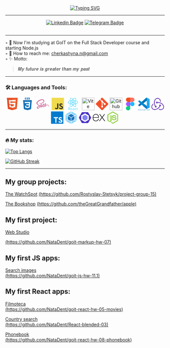 <div id="header" align="center">
<a href="https://git.io/typing-svg"><img src="https://readme-typing-svg.demolab.com?font=Dancing+Script&size=28&duration=3000&pause=1000&color=8520B3&center=true&vCenter=true&multiline=true&random=false&width=500&height=120&lines=Hi!+I'm+Nataliia+Cherkashyna%2C+;beginner+full+stack+web+developer+from+Ukraine.;I+welcome+you+to+my+git+hub!" alt="Typing SVG" /></a>

</div>

---

<div id="badges" align="center">
<a href="https://www.linkedin.com/in/nataliia-cherkashyna-webdev"><img src="https://img.shields.io/badge/LinkedIn-blue?style=plastic&logo=linkedin&logoColor=white" alt="Linkedin Badge"/></a>
 <a href="https://t.me/n_cherkashyna"><img src="https://img.shields.io/badge/Telegram-deepskyblue?style=plastic&logo=telegram&logoColor=white" alt="Telegram Badge"/></a>
</div>
<div align="center"><img src="https://komarev.com/ghpvc/?username=NataDent&style=plastic&color=blueviolet" alt=""/></div>

---

◦ 🧠 Now I'm studying at GoIT on the Full Stack Developer course and starting Node.js  
◦ 📧 How to reach me: [cherkashyna.n@gmail.com]()  
◦ ✨ Motto:

> 𝑴𝒚 𝒇𝒖𝒕𝒖𝒓𝒆 𝒊𝒔 𝒈𝒓𝒆𝒂𝒕𝒆𝒓 𝒕𝒉𝒂𝒏 𝒎𝒚 𝒑𝒂𝒔𝒕

---

### :hammer_and_wrench: Languages and Tools:

<div align="center">
  <img src="https://github.com/devicons/devicon/blob/master/icons/html5/html5-original.svg" title="HTML5" alt="HTML" width="40" height="40"/>&nbsp;
  <img src="https://github.com/devicons/devicon/blob/master/icons/css3/css3-plain-wordmark.svg"  title="CSS3" alt="CSS" width="40" height="40"/>&nbsp;
  <img src="https://github.com/devicons/devicon/blob/master/icons/sass/sass-original.svg"  title="SASS" alt="SASS" width="40" height="40"/>&nbsp;
  <img src="https://github.com/devicons/devicon/blob/master/icons/javascript/javascript-original.svg" title="JavaScript" alt="JavaScript" width="40" height="40"/>&nbsp;
  <img src="https://github.com/devicons/devicon/blob/master/icons/react/react-original-wordmark.svg" title="React" alt="React" width="40" height="40"/>&nbsp;
  <img src="https://www.svgrepo.com/show/374167/vite.svg" title="Vite" **alt="Vite" width="40" height="40"/>
  <img src="https://github.com/devicons/devicon/blob/master/icons/git/git-original.svg" title="Git" **alt="Git" width="40" height="40"/>
  <img src="https://www.svgrepo.com/show/331724/github-code-source.svg" title="Github" **alt="Github" width="40" height="40"/>
  <img src="https://github.com/devicons/devicon/blob/master/icons/figma/figma-original.svg" title="Figma" **alt="Figma" width="40" height="40"/>
  <img src="https://github.com/devicons/devicon/blob/master/icons/vscode/vscode-original-wordmark.svg" title="VSCode" **alt="VSCode" width="40" height="40"/>
  <img src="https://github.com/devicons/devicon/blob/master/icons/redux/redux-original.svg" title="Redux" **alt="Redux" width="40" height="40"/>
  <img src="https://github.com/devicons/devicon/blob/master/icons/typescript/typescript-original.svg" title="Typescript" **alt="Typescript" width="40" height="40"/>
  <img src="https://github.com/devicons/devicon/blob/master/icons/webpack/webpack-original.svg" title="Webpack" **alt="Webpack" width="40" height="40"/>
 <img src="https://github.com/devicons/devicon/blob/master/icons/eslint/eslint-original.svg" title="ESLint" **alt="eslint" width="40" height="40"/>
  <img src="https://github.com/devicons/devicon/blob/master/icons/express/express-original.svg" title="Express" **alt="express" width="40" height="40"/>
<img src="https://github.com/devicons/devicon/blob/master/icons/nodejs/nodejs-original.svg" title="Node" **alt="node" width="40" height="40"/>
</div>

---

### :fire: My stats:

[![Top Langs](https://github-readme-stats.vercel.app/api/top-langs/?username=NataDent&layout=compact&theme=vision-friendly-dark)](https://github.com/NataDent/github-readme-stats)

[![GitHub Streak](http://github-readme-streak-stats.herokuapp.com?user=NataDent&theme=transparent&background=000000)](https://git.io/streak-stats)

---

## My group projects:

[The WatchSpot](https://rostyslav-stetsyk.github.io/project-group-15/)
[(https://github.com/Rostyslav-Stetsyk/project-group-15)](../blob/master/LICENSE)

[The Bookshop](https://github.com/theGreatGrandfather/apple)
[(https://github.com/theGreatGrandfather/apple)](../blob/master/LICENSE)

## My first project:

[Web Studio](https://natadent.github.io/goit-markup-hw-07/)

[(https://github.com/NataDent/goit-markup-hw-07)](../blob/master/LICENSE)

## My first JS apps:

[Search images](https://natadent.github.io/goit-js-hw-11.1/)  
[(https://github.com/NataDent/goit-js-hw-11.1)](../blob/master/LICENSE)

## My first React apps:

[Filmoteca](https://natadent.github.io/goit-react-hw-05-movies/)  
[(https://github.com/NataDent/goit-react-hw-05-movies)](../blob/master/LICENSE)

[Country search](https://natadent.github.io/React-blended-03/)  
[(https://github.com/NataDent/React-blended-03)](../blob/master/LICENSE)

[Phonebook](https://natadent.github.io/React-blended-03/)  
[(https://github.com/NataDent/goit-react-hw-08-phonebook)](../blob/master/LICENSE)
